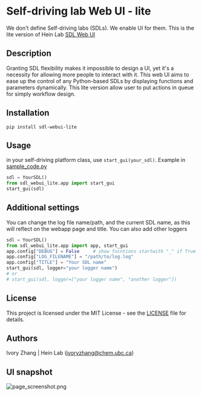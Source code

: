 # Self-driving lab Web UI - lite
We don't define Self-driving labs (SDLs). We enable UI for them. 
This is the lite version of Hein Lab [SDL Web UI](https://gitlab.com/heingroup/web_controller)

## Description


Granting SDL flexibility makes it impossible to design a UI, yet it's a necessity for allowing more people to interact with it. 
This web UI aims to ease up the control of any Python-based SDLs by displaying functions and parameters dynamically. 
This lite version allow user to put actions in queue for simply workflow design. 

## Installation
```
pip install sdl-webui-lite
```

## Usage
in your self-driving platform class, use `start_gui(your_sdl)`. Example in [sample_code.py](sample_code.py)
```python
sdl = YourSDL()
from sdl_webui_lite.app import start_gui
start_gui(sdl)
```
## Additional settings
You can change the log file name/path, and the current SDL name, as this will reflect on the webapp page and title.
You can also add other loggers
```python
sdl = YourSDL()
from sdl_webui_lite.app import app, start_gui
app.config["DEBUG"] = False     # show fucntions startwith "_" if True
app.config["LOG_FILENAME"] = "/path/to/log.log"
app.config["TITLE"] = "Your SDL name"
start_gui(sdl, logger="your logger name")
# or
# start_gui(sdl, logger=["your logger name", "another logger"]) 
```

## License

This project is licensed under the MIT License - see the [LICENSE](LICENSE) file for details.

## Authors
Ivory Zhang | Hein Lab ([ivoryzhang@chem.ubc.ca]())

## UI snapshot
![page_screenshot.png](sdl_webui_lite/static/page_screenshot.png)
